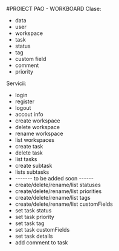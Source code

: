 #PROIECT PAO - WORKBOARD
Clase:
- data
- user
- workspace
- task
- status
- tag
- custom field
- comment
- priority

Servicii:
- login
- register
- logout
- accout info
- create workspace
- delete workspace
- rename workspace
- list workspaces
- create task
- delete task
- list tasks
- create subtask
- lists subtasks
- ------- to be added soon ------
- create/delete/rename/list statuses
- create/delete/rename/list priorities
- create/delete/rename/list tags
- create/delete/rename/list customFields
- set task status
- set task priority
- set task tag
- set task customFields
- set task details
- add comment to task
